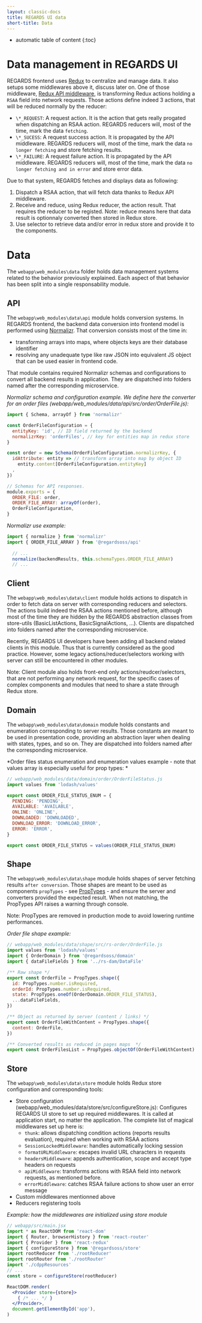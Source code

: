 ```yaml
---
layout: classic-docs
title: REGARDS UI data
short-title: Data
---
```


* automatic table of content
{:toc}

# Data management in REGARDS UI

REGARDS frontend uses [Redux](http://redux.js.org/) to centralize and manage data. It also setups some middlewares above it, discuss later on. One of those middleware, [Redux API middleware](https://www.npmjs.com/package/redux-api-middleware), is transforming Redux actions holding a `RSAA` field into network requests. Those actions define indeed 3 actions, that will be reduced normally by the reducer:
* `\*_REQUEST`: A request action. It is the action that gets really progated when dispatching an RSAA action. REGARDS reducers will, most of the time, mark the data `fetching`.
* `\*_SUCESS`: A request success action. It is propagated by the API middleware. REGARDS reducers will, most of the time, mark the data `no longer fetching` and store fetching results.
* `\*_FAILURE`: A request failure action. It is propagated by the API middleware. REGARDS reducers will, most of the time, mark the data `no longer fetching and in error` and store error data.

Due to that system, REGARDS fetches and displays data as following:
1. Dispatch a RSAA action, that will fetch data thanks to Redux API middleware.
2. Receive and reduce, using Redux reducer, the action result. That requires the reducer to be registed. Note: reduce means here that data result is optionnaly converted then stored in Redux store.
3. Use selector to retrieve data and/or error in redux store and provide it to the components.

# Data

The `webapp\web_modules\data` folder holds data management systems related to the behavior previously explained. Each aspect of that behavior has been split into a single responsability module.

## API

The `webapp\web_modules\data\api` module holds conversion systems. In REGARDS frontend, the backend data conversion into frontend model is performed using [Normalizr](https://github.com/paularmstrong/normalizr). That conversion consists most of the time in:
* transforming arrays into maps, where objects keys are their database identifier
* resolving any unadequate type like raw JSON into equivalent JS object that can be used easier in frontend code.  

That module contains required Normalizr schemas and configurations to convert all backend results in application. They are dispatched into folders named after the corresponding microservice.


*Normalizr schema and configuration example. We define here the converter for an order files (webapp/web_modules/data/api/src/order/OrderFile.js):*
```js
import { Schema, arrayOf } from 'normalizr'

const OrderFileConfiguration = {
  entityKey: 'id', // ID field returned by the backend
  normalizrKey: 'orderFiles', // key for entities map in redux store
}

const order = new Schema(OrderFileConfiguration.normalizrKey, {
  idAttribute: entity => // transform array into map by object ID
    entity.content[OrderFileConfiguration.entityKey]
  ,
})

// Schemas for API responses.
module.exports = {
  ORDER_FILE: order,
  ORDER_FILE_ARRAY: arrayOf(order),
  OrderFileConfiguration,
}
```

*Normalizr use example:*
```js
import { normalize } from 'normalizr'
import { ORDER_FILE_ARRAY } from '@regardsoss/api'
  
  // ...
  normalize(backendResults, this.schemaTypes.ORDER_FILE_ARRAY)
  // ...
```

## Client 

The `webapp\web_modules\data\client` module holds actions to dispatch in order to fetch data on server with corresponding reducers and selectors. The actions build indeed the RSAA actions mentioned before, although most of the time they are hidden by the REGARDS abstraction classes from store-utils (BasicListActions, BasicSignalActions, ...). Clients are dispatched into folders named after the corresponding microservice.

<!-- TODO link to store utils -->
<!-- TODO Example for Action / reducer / selectors -->

Recently, REGARDS UI developers have been adding all backend related clients in this module. Thus that is currently considered as the good practice. However, some legacy actions/reducer/selectors working with server can still be encountered in other modules.

Note: Client module also holds front-end only actions/reudcer/selectors, that are not performing any network request, for the specific cases of complex components and modules that need to share a state through Redux store.

## Domain

The `webapp\web_modules\data\domain` module holds constants and enumeration corresponding to server results. Those constants are meant to be used in presentation code, providing an abstraction layer when dealing with states, types, and so on. They are dispatched into folders named after the corresponding microservice.

*Order files status enumeration and enumeration values example - note that values array is especially useful for prop types: *
```js
// webapp/web_modules/data/domain/order/OrderFileStatus.js
import values from 'lodash/values'

export const ORDER_FILE_STATUS_ENUM = {
  PENDING: 'PENDING',
  AVAILABLE: 'AVAILABLE',
  ONLINE: 'ONLINE',
  DOWNLOADED: 'DOWNLOADED',
  DOWNLOAD_ERROR: 'DOWNLOAD_ERROR',
  ERROR: 'ERROR',
}

export const ORDER_FILE_STATUS = values(ORDER_FILE_STATUS_ENUM)
```

## Shape

The `webapp\web_modules\data\shape` module holds shapes of server fetching results `after conversion`. Those shapes are meant to be used as components `propTypes` - see [PropTypes](https://github.com/facebook/prop-types) - and ensure the server and converters provided the expected result. When not matching, the PropTypes API raises a warning through console.

Note: PropTypes are removed in production mode to avoid lowering runtime performances.

*Order file shape example:* 
```js
// webapp/web_modules/data/shape/src/rs-order/OrderFile.js
import values from 'lodash/values'
import { OrderDomain } from '@regardsoss/domain'
import { dataFileFields } from '../rs-dam/DataFile'

/** Raw shape */
export const OrderFile = PropTypes.shape({
  id: PropTypes.number.isRequired,
  orderId: PropTypes.number.isRequired,
  state: PropTypes.oneOf(OrderDomain.ORDER_FILE_STATUS),
  ...dataFileFields,
})

/** Object as returned by server (content / links) */
export const OrderFileWithContent = PropTypes.shape({
  content: OrderFile,
})

/** Converted results as reduced in pages maps  */
export const OrderFilesList = PropTypes.objectOf(OrderFileWithContent)
```

## Store

The `webapp\web_modules\data\store` module holds Redux store configuration and corresponding tools:
* Store configuration (webapp/web_modules/data/store/src/configureStore.js): Configures REGARDS UI store to set up required middlewares. It is called at application start, no matter the application. The complete list of magical middlewares set up here is:
  * `thunk`: allows dispatching condition actions (reports results evaluation), required when working with RSAA actions
  * `SessionLockedMiddleware`: handles automatically locking session
  * `formatURLMiddleware`: escapes invalid URL characters in requests
  * `headersMiddleware`: appends authentication, scope and accept type headers on requests
  * `apiMiddleware`: transforms actions with RSAA field into network requests, as mentioned before.
  * `errorMiddleware`: catches RSAA failure actions to show user an error message
* Custom middlewares mentionned above
* Reducers registering tools

*Example: how the middlewares are initialized using store module*
```jsx
// webapp/src/main.jsx
import * as ReactDOM from 'react-dom'
import { Router, browserHistory } from 'react-router'
import { Provider } from 'react-redux'
import { configureStore } from '@regardsoss/store'
import rootReducer from './rootReducer'
import rootRouter from './rootRouter'
import './cdppResources'
// ...
const store = configureStore(rootReducer)

ReactDOM.render(
  <Provider store={store}>
    { /* ... */ }
  </Provider>,
  document.getElementById('app'),
)
```



